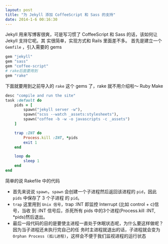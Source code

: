 ```yaml
---
layout: post
title: "为 Jekyll 添加 CoffeeScript 和 Sass 的支持"
date: 2014-1-6 00:16:30
---
```

Jekyll 用来写博客很爽，可是写习惯了 CoffeeScript 和 Sass 的话，该如何让 Jekyll 支持它呢。其
实很简单，实现方式和 Rails 里面差不多。
首先是建立一个 `Gemfile` ，引入需要的 gems

```ruby
gem "jekyll"
gem "sass"
gem "coffee-script"
# rake后面要用到
gem "rake"
```

下面就要用到之前导入的 `rake` 这个 gems 了，rake 就不用介绍啦～ Ruby Make

```ruby
desc "compile and run the site"
task :default do
    pids = [
        spawn("jekyll server -w"),
        spawn("scss --watch _assets:stylesheets"),
        spawn("coffee -b -w -o javascripts -c _assets")
    ]

    trap :INT do
        Process.kill :INT, *pids
        exit 1
    end

    loop do
        sleep 1
    end
end
```

简单的说 Rakefile 中的代码

* 首先来说说 `spawn`，`spawn` 会创建一个子进程然后返回该进程的 `pid`，因此 `pids` 中保存了 3 个子进程
的 `pid`。
* `trap` 这里用到 `Unix 信号`，trap :INT 即监控 Interrupt (比如 control + c)信号，当收
到 :INT 信号后，杀死所有 pids 中的3个进程(Process.kill :INT, *pids)然后退出。
* 最后一段代码的目的是要使主进程一直处于休眠状态呢，为什么要这样做呢？因为当子进程还未执行完自己的任
务时主进程就退出的话，子进程就会变为 `Orphan Process (孤儿进程)`，这样会不便于我们监视进程的运行状态
